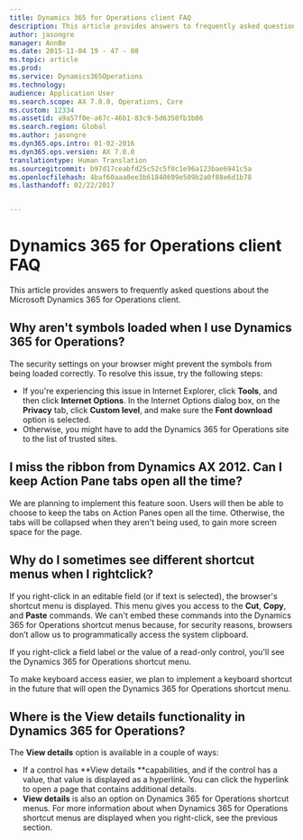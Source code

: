 ```yaml
---
title: Dynamics 365 for Operations client FAQ
description: This article provides answers to frequently asked questions about the Microsoft Dynamics 365 for Operations client.
author: jasongre
manager: AnnBe
ms.date: 2015-11-04 19 - 47 - 08
ms.topic: article
ms.prod: 
ms.service: Dynamics365Operations
ms.technology: 
audience: Application User
ms.search.scope: AX 7.0.0, Operations, Core
ms.custom: 12334
ms.assetid: a9a57f0e-a67c-46b1-83c9-5d6350fb3b86
ms.search.region: Global
ms.author: jasongre
ms.dyn365.ops.intro: 01-02-2016
ms.dyn365.ops.version: AX 7.0.0
translationtype: Human Translation
ms.sourcegitcommit: b97d17ceabfd25c52c5f0c1e96a123bae6941c5a
ms.openlocfilehash: 4baf60aaa0ee3b61840699e509b2a0f88e6d1b78
ms.lasthandoff: 02/22/2017


---
```


# <a name="dynamics-365-for-operations-client-faq"></a>Dynamics 365 for Operations client FAQ

This article provides answers to frequently asked questions about the Microsoft Dynamics 365 for Operations client.

<a name="why-arent-symbols-loaded-when-i-use-dynamics-365-for-operations"></a>Why aren't symbols loaded when I use Dynamics 365 for Operations?
-----------------------------------------------------------------

The security settings on your browser might prevent the symbols from being loaded correctly. To resolve this issue, try the following steps:

-   If you're experiencing this issue in Internet Explorer, click **Tools**, and then click **Internet Options**.  In the Internet Options dialog box, on the **Privacy** tab, click **Custom level**, and make sure the **Font download** option is selected.
-   Otherwise, you might have to add the Dynamics 365 for Operations site to the list of trusted sites.

## <a name="i-miss-the-ribbon-from-dynamics-ax-2012-can-i-keep-action-pane-tabs-open-all-the-time"></a>I miss the ribbon from Dynamics AX 2012. Can I keep Action Pane tabs open all the time?
We are planning to implement this feature soon. Users will then be able to choose to keep the tabs on Action Panes open all the time. Otherwise, the tabs will be collapsed when they aren't being used, to gain more screen space for the page.

## <a name="why-do-i-sometimes-see-different-shortcut-menus-when-i-rightclick"></a>Why do I sometimes see different shortcut menus when I rightclick?
If you right-click in an editable field (or if text is selected), the browser's shortcut menu is displayed. This menu gives you access to the **Cut**, **Copy**, and **Paste** commands. We can't embed these commands into the Dynamics 365 for Operations shortcut menus because, for security reasons, browsers don’t allow us to programmatically access the system clipboard.

If you right-click a field label or the value of a read-only control, you'll see the Dynamics 365 for Operations shortcut menu.

To make keyboard access easier, we plan to implement a keyboard shortcut in the future that will open the Dynamics 365 for Operations shortcut menu.

## <a name="where-is-the-view-details-functionality-in-dynamics-365-for-operations"></a>Where is the View details functionality in Dynamics 365 for Operations?
The **View details** option is available in a couple of ways:

-   If a control has **View details **capabilities, and if the control has a value, that value is displayed as a hyperlink. You can click the hyperlink to open a page that contains additional details.
-   **View details** is also an option on Dynamics 365 for Operations shortcut menus. For more information about when Dynamics 365 for Operations shortcut menus are displayed when you right-click, see the previous section.



